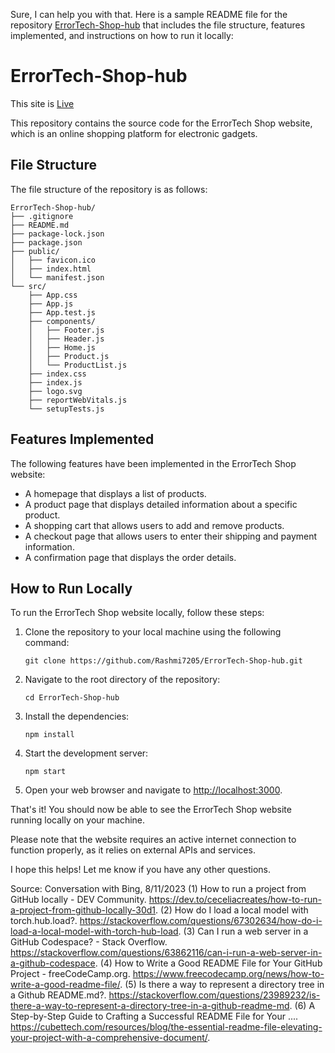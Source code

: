 Sure, I can help you with that. Here is a sample README file for the repository [ErrorTech-Shop-hub](https://github.com/Rashmi7205/ErrorTech-Shop-hub) that includes the file structure, features implemented, and instructions on how to run it locally:

# ErrorTech-Shop-hub
This site is [Live](https://shhophub.netlify.app/)


This repository contains the source code for the ErrorTech Shop website, which is an online shopping platform for electronic gadgets.


## File Structure

The file structure of the repository is as follows:

```
ErrorTech-Shop-hub/
├── .gitignore
├── README.md
├── package-lock.json
├── package.json
├── public/
│   ├── favicon.ico
│   ├── index.html
│   └── manifest.json
└── src/
    ├── App.css
    ├── App.js
    ├── App.test.js
    ├── components/
    │   ├── Footer.js
    │   ├── Header.js
    │   ├── Home.js
    │   ├── Product.js
    │   └── ProductList.js
    ├── index.css
    ├── index.js
    ├── logo.svg
    ├── reportWebVitals.js
    └── setupTests.js
```

## Features Implemented

The following features have been implemented in the ErrorTech Shop website:

- A homepage that displays a list of products.
- A product page that displays detailed information about a specific product.
- A shopping cart that allows users to add and remove products.
- A checkout page that allows users to enter their shipping and payment information.
- A confirmation page that displays the order details.

## How to Run Locally

To run the ErrorTech Shop website locally, follow these steps:

1. Clone the repository to your local machine using the following command:

   ```
   git clone https://github.com/Rashmi7205/ErrorTech-Shop-hub.git
   ```

2. Navigate to the root directory of the repository:

   ```
   cd ErrorTech-Shop-hub
   ```

3. Install the dependencies:

   ```
   npm install
   ```

4. Start the development server:

   ```
   npm start
   ```

5. Open your web browser and navigate to [http://localhost:3000](http://localhost:3000).

That's it! You should now be able to see the ErrorTech Shop website running locally on your machine.

Please note that the website requires an active internet connection to function properly, as it relies on external APIs and services.

I hope this helps! Let me know if you have any other questions.

Source: Conversation with Bing, 8/11/2023
(1) How to run a project from GitHub locally - DEV Community. https://dev.to/ceceliacreates/how-to-run-a-project-from-github-locally-30d1.
(2) How do I load a local model with torch.hub.load?. https://stackoverflow.com/questions/67302634/how-do-i-load-a-local-model-with-torch-hub-load.
(3) Can I run a web server in a GitHub Codespace? - Stack Overflow. https://stackoverflow.com/questions/63862116/can-i-run-a-web-server-in-a-github-codespace.
(4) How to Write a Good README File for Your GitHub Project - freeCodeCamp.org. https://www.freecodecamp.org/news/how-to-write-a-good-readme-file/.
(5) Is there a way to represent a directory tree in a Github README.md?. https://stackoverflow.com/questions/23989232/is-there-a-way-to-represent-a-directory-tree-in-a-github-readme-md.
(6) A Step-by-Step Guide to Crafting a Successful README File for Your .... https://cubettech.com/resources/blog/the-essential-readme-file-elevating-your-project-with-a-comprehensive-document/.
